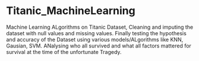 # Titanic_MachineLearning
Machine Learning ALgorithms on Titanic Dataset, Cleaning and imputing the dataset with null values and missing values. Finally testing the hypothesis and accuracy of the Dataset using various models/ALgorithms like KNN, Gausian, SVM.  ANalysing who all survived and what all factors mattered for survival at the time of the unfortunate Tragedy.
